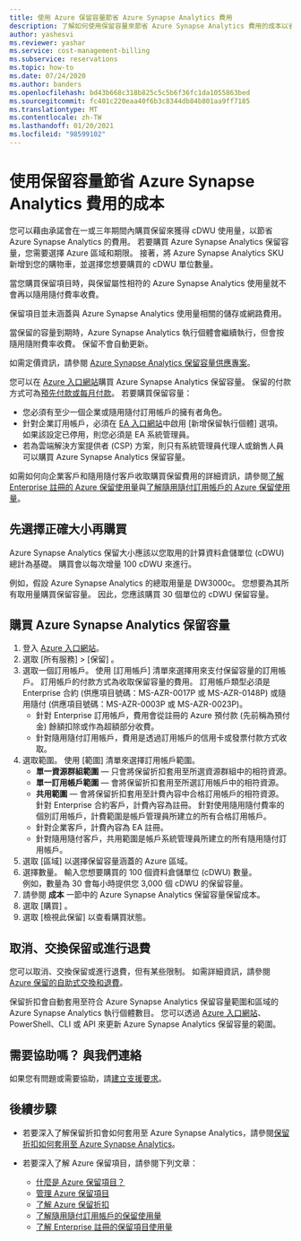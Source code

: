 ```yaml
---
title: 使用 Azure 保留容量節省 Azure Synapse Analytics 費用
description: 了解如何使用保留容量來節省 Azure Synapse Analytics 費用的成本以省下資金。
author: yashesvi
ms.reviewer: yashar
ms.service: cost-management-billing
ms.subservice: reservations
ms.topic: how-to
ms.date: 07/24/2020
ms.author: banders
ms.openlocfilehash: bd43b668c318b825c5c5b6f36fc1da1055863bed
ms.sourcegitcommit: fc401c220eaa40f6b3c8344db84b801aa9ff7185
ms.translationtype: MT
ms.contentlocale: zh-TW
ms.lasthandoff: 01/20/2021
ms.locfileid: "98599102"
---
```

# <a name="save-costs-for-azure-synapse-analytics-charges-with-reserved-capacity"></a>使用保留容量節省 Azure Synapse Analytics 費用的成本

您可以藉由承諾會在一或三年期間內購買保留來獲得 cDWU 使用量，以節省 Azure Synapse Analytics 的費用。 若要購買 Azure Synapse Analytics 保留容量，您需要選擇 Azure 區域和期限。 接著，將 Azure Synapse Analytics SKU 新增到您的購物車，並選擇您想要購買的 cDWU 單位數量。

當您購買保留項目時，與保留屬性相符的 Azure Synapse Analytics 使用量就不會再以隨用隨付費率收費。

保留項目並未涵蓋與 Azure Synapse Analytics 使用量相關的儲存或網路費用。

當保留的容量到期時，Azure Synapse Analytics 執行個體會繼續執行，但會按隨用隨附費率收費。 保留不會自動更新。

如需定價資訊，請參閱 [Azure Synapse Analytics 保留容量供應專案](https://azure.microsoft.com/pricing/details/synapse-analytics/)。

您可以在 [Azure 入口網站](https://portal.azure.com/#blade/Microsoft_Azure_Reservations/ReservationsBrowseBlade)購買 Azure Synapse Analytics 保留容量。 保留的付款方式可為[預先付款或每月付款](./prepare-buy-reservation.md)。 若要購買保留容量：

- 您必須有至少一個企業或隨用隨付訂用帳戶的擁有者角色。
- 針對企業訂用帳戶，必須在 [EA 入口網站](https://ea.azure.com/)中啟用 [新增保留執行個體]  選項。 如果該設定已停用，則您必須是 EA 系統管理員。
- 若為雲端解決方案提供者 (CSP) 方案，則只有系統管理員代理人或銷售人員可以購買 Azure Synapse Analytics 保留容量。

如需如何向企業客戶和隨用隨付客戶收取購買保留費用的詳細資訊，請參閱[了解 Enterprise 註冊的 Azure 保留使用量](understand-reserved-instance-usage-ea.md)與[了解隨用隨付訂用帳戶的 Azure 保留使用量](understand-reserved-instance-usage.md)。

## <a name="choose-the-right-size-before-purchase"></a>先選擇正確大小再購買

Azure Synapse Analytics 保留大小應該以您取用的計算資料倉儲單位 (cDWU) 總計為基礎。 購買會以每次增量 100 cDWU 來進行。

例如，假設 Azure Synapse Analytics 的總取用量是 DW3000c。 您想要為其所有取用量購買保留容量。 因此，您應該購買 30 個單位的 cDWU 保留容量。

## <a name="buy-azure-synapse-analytics-reserved-capacity"></a>購買 Azure Synapse Analytics 保留容量

1. 登入 [Azure 入口網站](https://portal.azure.com/)。
2. 選取 [所有服務]   > [保留]  。
3. 選取一個訂用帳戶。 使用 [訂用帳戶] 清單來選擇用來支付保留容量的訂用帳戶。 訂用帳戶的付款方式為收取保留容量的費用。 訂用帳戶類型必須是 Enterprise 合約 (供應項目號碼：MS-AZR-0017P 或 MS-AZR-0148P) 或隨用隨付 (供應項目號碼：MS-AZR-0003P 或 MS-AZR-0023P)。
   - 針對 Enterprise 訂用帳戶，費用會從註冊的 Azure 預付款 (先前稱為預付金) 餘額扣除或作為超額部分收費。
   - 針對隨用隨付訂用帳戶，費用是透過訂用帳戶的信用卡或發票付款方式收取。
4. 選取範圍。 使用 [範圍] 清單來選擇訂用帳戶範圍。
   - **單一資源群組範圍** — 只會將保留折扣套用至所選資源群組中的相符資源。
   - **單一訂用帳戶範圍** — 會將保留折扣套用至所選訂用帳戶中的相符資源。
   - **共用範圍** — 會將保留折扣套用至計費內容中合格訂用帳戶的相符資源。 針對 Enterprise 合約客戶，計費內容為註冊。 針對使用隨用隨付費率的個別訂用帳戶，計費範圍是帳戶管理員所建立的所有合格訂用帳戶。
   - 針對企業客戶，計費內容為 EA 註冊。
   - 針對隨用隨付客戶，共用範圍是帳戶系統管理員所建立的所有隨用隨付訂用帳戶。
5. 選取 [區域] 以選擇保留容量涵蓋的 Azure 區域。
6. 選擇數量。 輸入您想要購買的 100 個資料倉儲單位 (cDWU) 數量。    
   例如，數量為 30 會每小時提供您 3,000 個 cDWU 的保留容量。
7. 請參閱 **成本** 一節中的 Azure Synapse Analytics 保留容量保留成本。
8. 選取 [購買]  。
9. 選取 [檢視此保留]  以查看購買狀態。

## <a name="cancel-exchange-or-refund-reservations"></a>取消、交換保留或進行退費

您可以取消、交換保留或進行退費，但有某些限制。 如需詳細資訊，請參閱 [Azure 保留的自助式交換和退費](exchange-and-refund-azure-reservations.md)。

保留折扣會自動套用至符合 Azure Synapse Analytics 保留容量範圍和區域的 Azure Synapse Analytics 執行個體數目。 您可以透過 [Azure 入口網站](https://portal.azure.com/)、PowerShell、CLI 或 API 來更新 Azure Synapse Analytics 保留容量的範圍。

## <a name="need-help-contact-us"></a>需要協助嗎？ 與我們連絡

如果您有問題或需要協助，請[建立支援要求](https://portal.azure.com/)。

## <a name="next-steps"></a>後續步驟

- 若要深入了解保留折扣會如何套用至 Azure Synapse Analytics，請參閱[保留折扣如何套用至 Azure Synapse Analytics](prepay-sql-data-warehouse-charges.md)。

- 若要深入了解 Azure 保留項目，請參閱下列文章：
  - [什麼是 Azure 保留項目？](save-compute-costs-reservations.md)
  - [管理 Azure 保留項目](manage-reserved-vm-instance.md)
  - [了解 Azure 保留折扣](understand-reservation-charges.md)
  - [了解隨用隨付訂用帳戶的保留使用量](understand-reserved-instance-usage.md)
  - [了解 Enterprise 註冊的保留項目使用量](understand-reserved-instance-usage-ea.md)